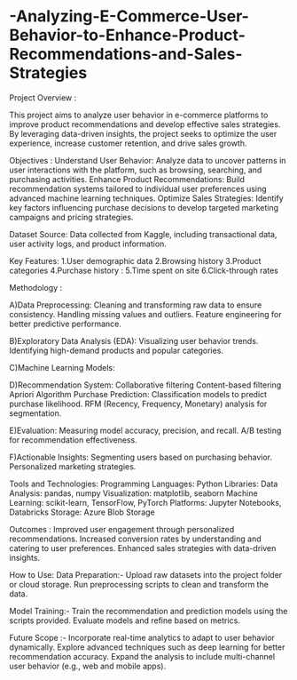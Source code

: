 # -Analyzing-E-Commerce-User-Behavior-to-Enhance-Product-Recommendations-and-Sales-Strategies

Project Overview :

This project aims to analyze user behavior in e-commerce platforms to improve product recommendations and develop effective sales strategies. By leveraging data-driven insights, the project seeks to optimize the user experience, increase customer retention, and drive sales growth.

Objectives :
Understand User Behavior: Analyze data to uncover patterns in user interactions with the platform, such as browsing, searching, and purchasing activities.
Enhance Product Recommendations: Build recommendation systems tailored to individual user preferences using advanced machine learning techniques.
Optimize Sales Strategies: Identify key factors influencing purchase decisions to develop targeted marketing campaigns and pricing strategies.

Dataset
Source: Data collected from Kaggle, including transactional data, user activity logs, and product information.

Key Features:
1.User demographic data
2.Browsing history
3.Product categories
4.Purchase history :
5.Time spent on site
6.Click-through rates

Methodology :

A)Data Preprocessing:
Cleaning and transforming raw data to ensure consistency.
Handling missing values and outliers.
Feature engineering for better predictive performance.

B)Exploratory Data Analysis (EDA):
Visualizing user behavior trends.
Identifying high-demand products and popular categories.

C)Machine Learning Models:

D)Recommendation System:
Collaborative filtering
Content-based filtering
Apriori Algorithm
Purchase Prediction:
Classification models to predict purchase likelihood.
RFM (Recency, Frequency, Monetary) analysis for segmentation.

E)Evaluation:
Measuring model accuracy, precision, and recall.
A/B testing for recommendation effectiveness.

F)Actionable Insights:
Segmenting users based on purchasing behavior.
Personalized marketing strategies.

Tools and Technologies:
Programming Languages: Python
Libraries:
Data Analysis: pandas, numpy
Visualization: matplotlib, seaborn
Machine Learning: scikit-learn, TensorFlow, PyTorch
Platforms: Jupyter Notebooks, Databricks
Storage: Azure Blob Storage

Outcomes :
Improved user engagement through personalized recommendations.
Increased conversion rates by understanding and catering to user preferences.
Enhanced sales strategies with data-driven insights.

How to Use:
Data Preparation:-
Upload raw datasets into the project folder or cloud storage.
Run preprocessing scripts to clean and transform the data.

Model Training:-
Train the recommendation and prediction models using the scripts provided.
Evaluate models and refine based on metrics.

Future Scope :-
Incorporate real-time analytics to adapt to user behavior dynamically.
Explore advanced techniques such as deep learning for better recommendation accuracy.
Expand the analysis to include multi-channel user behavior (e.g., web and mobile apps).

